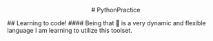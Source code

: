 <p align="center">
  # PythonPractice
</p>
## Learning to code!
#### Being that 🐍 is a very dynamic and flexible language I am learning to utilize this toolset.

